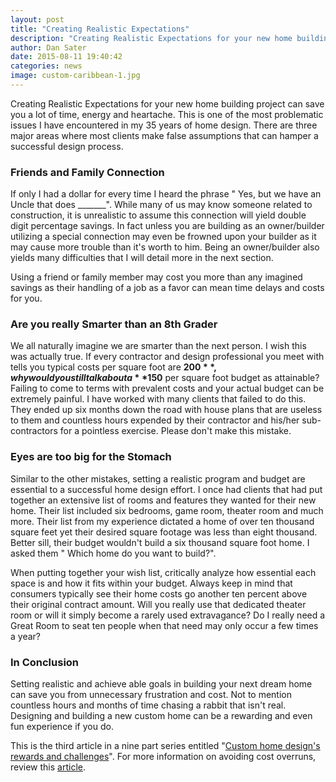 ```yaml
---
layout: post
title: "Creating Realistic Expectations"
description: "Creating Realistic Expectations for your new home building project can save you a lot of time, energy and heartache. This is one of the most problematic issues I have encountered in my 35 years of home design. There are three major areas where most clients make false assumptions that can hamper a successful design process."
author: Dan Sater
date: 2015-08-11 19:40:42
categories: news
image: custom-caribbean-1.jpg
---
```


Creating Realistic Expectations for your new home building project can save you a lot of time, energy and heartache. This is one of the most problematic issues I have encountered in my 35 years of home design. There are three major areas where most clients make false assumptions that can hamper a successful design process.

### Friends and Family Connection

If only I had a dollar for every time I heard the phrase " Yes, but we have an Uncle that does _______". While many of us may know someone related to construction, it is unrealistic to assume this connection will yield double digit percentage savings. In fact unless you are building as an owner/builder utilizing a special connection may even be frowned upon your builder as it may cause more trouble than it's worth to him. Being an owner/builder also yields many difficulties that I will detail more in the next section.

Using a friend or family member may cost you more than any imagined savings as their handling of a job as a favor can mean time delays and costs for you.

### Are you really Smarter than an 8th Grader

We all naturally imagine we are smarter than the next person. I wish this was actually true. If every contractor and design professional you meet with tells you typical costs per square foot are **$200**, why would you still talk about a **$150** per square foot budget as attainable? Failing to come to terms with prevalent costs and your actual budget can be extremely painful. I have worked with many clients that failed to do this. They ended up six months down the road with house plans that are useless to them and countless hours expended by their contractor and his/her sub-contractors for a pointless exercise. Please don't make this mistake.

### Eyes are too big for the Stomach

Similar to the other mistakes, setting a realistic program and budget are essential to a successful home design effort. I once had clients that had put together an extensive list of rooms and features they wanted for their new home. Their list included six bedrooms, game room, theater room and much more. Their list from my experience dictated a home of over ten thousand square feet yet their desired square footage was less than eight thousand. Better sill, their budget wouldn't build a six thousand square foot home. I asked them " Which home do you want to build?".

When putting together your wish list, critically analyze how essential each space is and how it fits within your budget. Always keep in mind that consumers typically see their home costs go another ten percent above their original contract amount. Will you really use that dedicated theater room or will it simply become a rarely used extravagance? Do I really need a Great Room to seat ten people when that need may only occur a few times a year?

### In Conclusion

Setting realistic and achieve able goals in building your next dream home can save you from unnecessary frustration and cost. Not to mention countless hours and months of time chasing a rabbit that isn't real. Designing and building a new custom home can be a rewarding and even fun experience if you do.

This is the third article in a nine part series entitled "[Custom home design's rewards and challenges](https://satergroup.com/news/2015/06/09/custom-home-designs-rewards-challenges.html)". For more information on avoiding cost overruns, review this [article](http://buildingadvisor.com/estimating-errors/).
